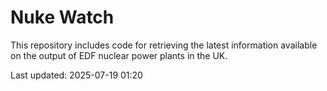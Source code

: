 # Nuke Watch

This repository includes code for retrieving the latest information available on the output of EDF nuclear power plants in the UK.

Last updated: 2025-07-19 01:20